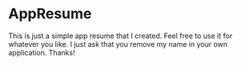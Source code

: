 AppResume
=========
 This is just a simple app resume that I created. Feel free to use it for whatever you like. I just ask that you remove my name in your own application. Thanks!
